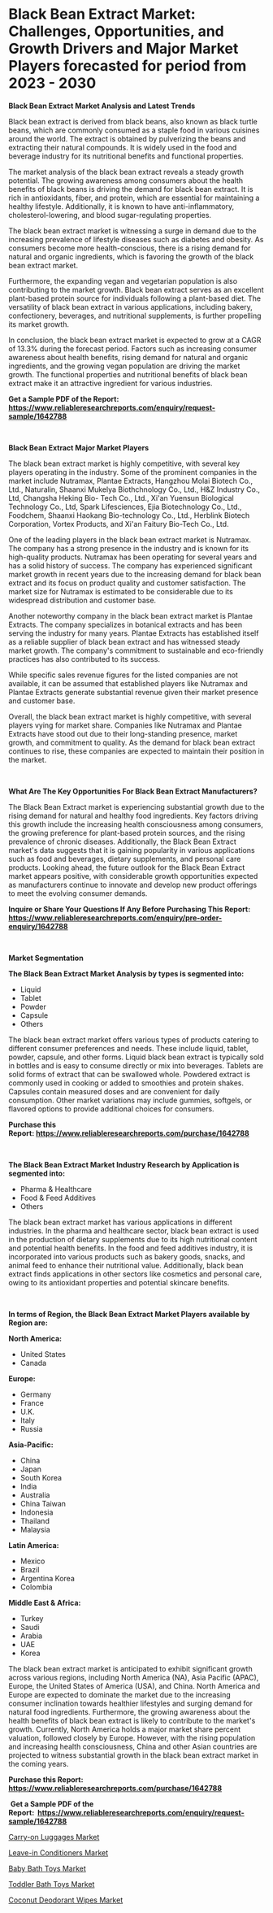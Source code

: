 <p><h1>Black Bean Extract Market: Challenges, Opportunities, and Growth Drivers and Major Market Players forecasted for period from 2023 - 2030</h1></p><p><strong>Black Bean Extract Market Analysis and Latest Trends</strong></p>
<p><p>Black bean extract is derived from black beans, also known as black turtle beans, which are commonly consumed as a staple food in various cuisines around the world. The extract is obtained by pulverizing the beans and extracting their natural compounds. It is widely used in the food and beverage industry for its nutritional benefits and functional properties.</p><p>The market analysis of the black bean extract reveals a steady growth potential. The growing awareness among consumers about the health benefits of black beans is driving the demand for black bean extract. It is rich in antioxidants, fiber, and protein, which are essential for maintaining a healthy lifestyle. Additionally, it is known to have anti-inflammatory, cholesterol-lowering, and blood sugar-regulating properties.</p><p>The black bean extract market is witnessing a surge in demand due to the increasing prevalence of lifestyle diseases such as diabetes and obesity. As consumers become more health-conscious, there is a rising demand for natural and organic ingredients, which is favoring the growth of the black bean extract market.</p><p>Furthermore, the expanding vegan and vegetarian population is also contributing to the market growth. Black bean extract serves as an excellent plant-based protein source for individuals following a plant-based diet. The versatility of black bean extract in various applications, including bakery, confectionery, beverages, and nutritional supplements, is further propelling its market growth.</p><p>In conclusion, the black bean extract market is expected to grow at a CAGR of 13.3% during the forecast period. Factors such as increasing consumer awareness about health benefits, rising demand for natural and organic ingredients, and the growing vegan population are driving the market growth. The functional properties and nutritional benefits of black bean extract make it an attractive ingredient for various industries.</p></p>
<p><strong>Get a Sample PDF of the Report:&nbsp; <a href="https://www.reliableresearchreports.com/enquiry/request-sample/1642788">https://www.reliableresearchreports.com/enquiry/request-sample/1642788</a></strong></p>
<p>&nbsp;</p>
<p><strong>Black Bean Extract Major Market Players</strong></p>
<p><p>The black bean extract market is highly competitive, with several key players operating in the industry. Some of the prominent companies in the market include Nutramax, Plantae Extracts, Hangzhou Molai Biotech Co., Ltd., Naturalin, Shaanxi Mukelya Biothchnology Co., Ltd., H&Z Industry Co., Ltd, Changsha Heking Bio- Tech Co., Ltd., Xi'an Yuensun Biological Technology Co., Ltd, Spark Lifesciences, Ejia Biotechnology Co., Ltd., Foodchem, Shaanxi Haokang Bio-technology Co., Ltd., Herblink Biotech Corporation, Vortex Products, and Xi'an Faitury Bio-Tech Co., Ltd.</p><p>One of the leading players in the black bean extract market is Nutramax. The company has a strong presence in the industry and is known for its high-quality products. Nutramax has been operating for several years and has a solid history of success. The company has experienced significant market growth in recent years due to the increasing demand for black bean extract and its focus on product quality and customer satisfaction. The market size for Nutramax is estimated to be considerable due to its widespread distribution and customer base.</p><p>Another noteworthy company in the black bean extract market is Plantae Extracts. The company specializes in botanical extracts and has been serving the industry for many years. Plantae Extracts has established itself as a reliable supplier of black bean extract and has witnessed steady market growth. The company's commitment to sustainable and eco-friendly practices has also contributed to its success.</p><p>While specific sales revenue figures for the listed companies are not available, it can be assumed that established players like Nutramax and Plantae Extracts generate substantial revenue given their market presence and customer base.</p><p>Overall, the black bean extract market is highly competitive, with several players vying for market share. Companies like Nutramax and Plantae Extracts have stood out due to their long-standing presence, market growth, and commitment to quality. As the demand for black bean extract continues to rise, these companies are expected to maintain their position in the market.</p></p>
<p>&nbsp;</p>
<p><strong>What Are The Key Opportunities For Black Bean Extract Manufacturers?</strong></p>
<p><p>The Black Bean Extract market is experiencing substantial growth due to the rising demand for natural and healthy food ingredients. Key factors driving this growth include the increasing health consciousness among consumers, the growing preference for plant-based protein sources, and the rising prevalence of chronic diseases. Additionally, the Black Bean Extract market's data suggests that it is gaining popularity in various applications such as food and beverages, dietary supplements, and personal care products. Looking ahead, the future outlook for the Black Bean Extract market appears positive, with considerable growth opportunities expected as manufacturers continue to innovate and develop new product offerings to meet the evolving consumer demands.</p></p>
<p><strong>Inquire or Share Your Questions If Any Before Purchasing This Report: <a href="https://www.reliableresearchreports.com/enquiry/pre-order-enquiry/1642788">https://www.reliableresearchreports.com/enquiry/pre-order-enquiry/1642788</a></strong></p>
<p>&nbsp;</p>
<p><strong>Market Segmentation</strong></p>
<p><strong>The Black Bean Extract Market Analysis by types is segmented into:</strong></p>
<p><ul><li>Liquid</li><li>Tablet</li><li>Powder</li><li>Capsule</li><li>Others</li></ul></p>
<p><p>The black bean extract market offers various types of products catering to different consumer preferences and needs. These include liquid, tablet, powder, capsule, and other forms. Liquid black bean extract is typically sold in bottles and is easy to consume directly or mix into beverages. Tablets are solid forms of extract that can be swallowed whole. Powdered extract is commonly used in cooking or added to smoothies and protein shakes. Capsules contain measured doses and are convenient for daily consumption. Other market variations may include gummies, softgels, or flavored options to provide additional choices for consumers.</p></p>
<p><strong>Purchase this Report:&nbsp;<a href="https://www.reliableresearchreports.com/purchase/1642788">https://www.reliableresearchreports.com/purchase/1642788</a></strong></p>
<p>&nbsp;</p>
<p><strong>The Black Bean Extract Market Industry Research by Application is segmented into:</strong></p>
<p><ul><li>Pharma & Healthcare</li><li>Food & Feed Additives</li><li>Others</li></ul></p>
<p><p>The black bean extract market has various applications in different industries. In the pharma and healthcare sector, black bean extract is used in the production of dietary supplements due to its high nutritional content and potential health benefits. In the food and feed additives industry, it is incorporated into various products such as bakery goods, snacks, and animal feed to enhance their nutritional value. Additionally, black bean extract finds applications in other sectors like cosmetics and personal care, owing to its antioxidant properties and potential skincare benefits.</p></p>
<p>&nbsp;</p>
<p><strong>In terms of Region, the Black Bean Extract Market Players available by Region are:</strong></p>
<p>
    <p> <strong> North America: </strong>
        <ul>
            <li>United States</li>
            <li>Canada</li>
        </ul>
        </p> 
    <p> <strong> Europe: </strong>
        <ul>
            <li>Germany</li>
            <li>France</li>
            <li>U.K.</li>
            <li>Italy</li>
            <li>Russia</li>
        </ul>
        </p> 
    <p> <strong> Asia-Pacific: </strong>
        <ul>
            <li>China</li>
            <li>Japan</li>
            <li>South Korea</li>
            <li>India</li>
            <li>Australia</li>
            <li>China Taiwan</li>
            <li>Indonesia</li>
            <li>Thailand</li>
            <li>Malaysia</li>
        </ul>
        </p> 
    <p> <strong> Latin America: </strong>
        <ul>
            <li>Mexico</li>
            <li>Brazil</li>
            <li>Argentina Korea</li>
            <li>Colombia</li>
        </ul>
        </p> 
    <p> <strong> Middle East & Africa: </strong>
        <ul>
            <li>Turkey</li>
            <li>Saudi</li>
            <li>Arabia</li>
            <li>UAE</li>
            <li>Korea</li>
        </ul>
    </p>
    </p>
<p><p>The black bean extract market is anticipated to exhibit significant growth across various regions, including North America (NA), Asia Pacific (APAC), Europe, the United States of America (USA), and China. North America and Europe are expected to dominate the market due to the increasing consumer inclination towards healthier lifestyles and surging demand for natural food ingredients. Furthermore, the growing awareness about the health benefits of black bean extract is likely to contribute to the market's growth. Currently, North America holds a major market share percent valuation, followed closely by Europe. However, with the rising population and increasing health consciousness, China and other Asian countries are projected to witness substantial growth in the black bean extract market in the coming years.</p></p>
<p><strong>Purchase this Report: <a href="https://www.reliableresearchreports.com/purchase/1642788">https://www.reliableresearchreports.com/purchase/1642788</a></strong></p>
<p>&nbsp;<strong>Get a Sample PDF of the Report:&nbsp;&nbsp;<a href="https://www.reliableresearchreports.com/enquiry/request-sample/1642788">https://www.reliableresearchreports.com/enquiry/request-sample/1642788</a></strong></p>
<p><strong></strong></p>
<p><p><a href="https://medium.com/@lylaberge1964/carry-on-luggages-nbsp-market-focuses-on-market-share-size-and-projected-forecast-till-2030-a1be7d78e09e">Carry-on Luggages Market</a></p><p><a href="https://medium.com/@audieyost1952/leave-in-conditioners-market-competitive-analysis-market-trends-and-forecast-to-2030-794c7610a40c">Leave-in Conditioners Market</a></p><p><a href="https://medium.com/@jacesipes1996/baby-bath-toys-market-analysis-and-sze-forecasted-for-period-from-2023-to-2030-659006887968">Baby Bath Toys Market</a></p><p><a href="https://medium.com/@henrykihn/toddler-bath-toys-nbsp-market-focuses-on-market-share-size-and-projected-forecast-till-2030-dc2a62c460ab">Toddler Bath Toys Market</a></p><p><a href="https://medium.com/@beaugrant15/coconut-deodorant-wipes-market-exploring-market-share-market-trends-and-future-growth-5dbc5b3bceb0">Coconut Deodorant Wipes Market</a></p></p>